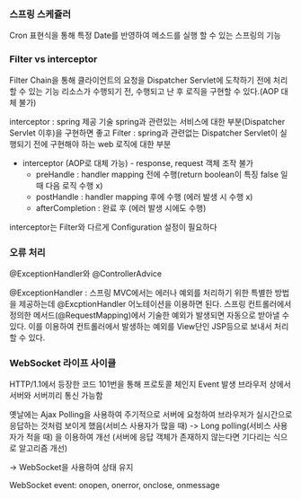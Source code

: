 ### 스프링 스케쥴러

Cron 표현식을 통해 특정 Date를 반영하여 메소드를 실행 할 수 있는 스프링의 기능

### Filter vs interceptor

Filter Chain을 통해 클라이언트의 요청을 Dispatcher Servlet에 도착하기 전에 처리할 수 있는 기능
리소스가 수행되기 전, 수행되고 난 후 로직을 구현할 수 있다.(AOP 대체 불가)

interceptor : spring 제공 기술 spring과 관련있는 서비스에 대한 부분(Dispatcher Servlet 이후)을 구현하면 좋고
Filter : spring과 관련없는 Dispatcher Servlet이 실행되기 전에 구현해야 하는 web 로직에 대한 부분

- interceptor (AOP로 대체 가능) - response, request 객체 조작 불가
  - preHandle : handler mapping 전에 수행(return boolean이 특징 false 일때 다음 로직 수행 x)
  - postHandle : handler mapping 후에 수행 (에러 발생 시 수행 x)
  - afterCompletion : 완료 후 (에러 발생 시에도 수행)

interceptor는 Filter와 다르게 Configuration 설정이 필요하다

### 오류 처리

@ExceptionHandler와 @ControllerAdvice

@ExceptionHandler : 스프링 MVC에서는 에러나 예외를 처리하기 위한 특별한 방법을 제공하는데 @ExcptionHandler 어노테이션을 이용하면 된다. 스프링 컨트롤러에서 정의한 메서드(@RequestMapping)에서 기술한 예외가 발생되면 자동으로 받아낼 수 있다.
이를 이용하여 컨트롤러에서 발생하는 예외를 View단인 JSP등으로 보내서 처리할 수 있다.

### WebSocket 라이프 사이클

HTTP/1.1에서 등장한 코드 101번을 통해 프로토콜 체인지 Event 발생
브라우저 상에서 서버와 서버끼리 통신 가능함

옛날에는 Ajax Polling을 사용하여 주기적으로 서버에 요청하여 브라우저가 실시간으로 응답하는 것처럼 보이게 했음(서비스 사용자가 많을 때)
-> Long polling(서비스 사용자가 적을 때) 을 이용하여 개선 (서버에 응답 객체가 존재하지 않는다면 기다리는 식으로 알고리즘 개선)

-> WebSocket을 사용하여 상태 유지

WebSocket event: onopen, onerror, onclose, onmessage
